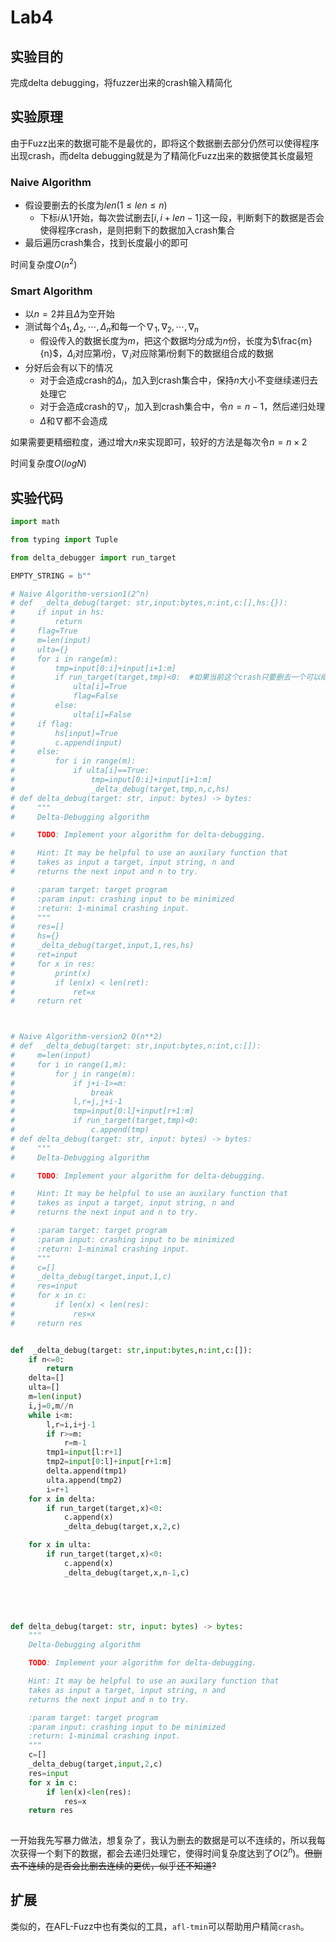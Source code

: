 # Lab4
## 实验目的
完成delta debugging，将fuzzer出来的crash输入精简化

## 实验原理
由于Fuzz出来的数据可能不是最优的，即将这个数据删去部分仍然可以使得程序出现crash，而delta debugging就是为了精简化Fuzz出来的数据使其长度最短

### Naive Algorithm
+ 假设要删去的长度为$len(1\le len\le n)$
  + 下标$i$从$1$开始，每次尝试删去$[i,i+len-1]$这一段，判断剩下的数据是否会使得程序crash，是则把剩下的数据加入crash集合
+ 最后遍历crash集合，找到长度最小的即可

时间复杂度$O(n^2)$

### Smart Algorithm
+ 以$n=2$并且$\Delta$为空开始
+ 测试每个$\Delta_1,\Delta_2,\cdots,\Delta_{n}$和每一个$\nabla_1,\nabla_2,\cdots,\nabla_n$
  + 假设传入的数据长度为$m$，把这个数据均分成为$n$份，长度为$\frac{m}{n}$，$\Delta_i$对应第$i$份，$\nabla_i$对应除第$i$份剩下的数据组合成的数据
+ 分好后会有以下的情况
  + 对于会造成crash的$\Delta_i$，加入到crash集合中，保持$n$大小不变继续递归去处理它
  + 对于会造成crash的$\nabla_i$，加入到crash集合中，令$n=n-1$，然后递归处理
  + $\Delta$和$\nabla$都不会造成

如果需要更精细粒度，通过增大$n$来实现即可，较好的方法是每次令$n=n\times2$

时间复杂度$O(logN)$

## 实验代码

``` python
import math

from typing import Tuple

from delta_debugger import run_target

EMPTY_STRING = b""

# Naive Algorithm-version1(2^n)
# def  _delta_debug(target: str,input:bytes,n:int,c:[],hs:{}):
#     if input in hs:
#         return
#     flag=True
#     m=len(input)
#     ulta={}
#     for i in range(m):
#         tmp=input[0:i]+input[i+1:m]
#         if run_target(target,tmp)<0:  #如果当前这个crash只要删去一个可以继续使程序false，那么就不是最小的
#             ulta[i]=True
#             flag=False
#         else:
#             ulta[i]=False
#     if flag:
#         hs[input]=True
#         c.append(input)
#     else:
#         for i in range(m):
#             if ulta[i]==True:
#                 tmp=input[0:i]+input[i+1:m]
#                 _delta_debug(target,tmp,n,c,hs)
# def delta_debug(target: str, input: bytes) -> bytes:
#     """
#     Delta-Debugging algorithm

#     TODO: Implement your algorithm for delta-debugging.

#     Hint: It may be helpful to use an auxilary function that
#     takes as input a target, input string, n and
#     returns the next input and n to try.

#     :param target: target program
#     :param input: crashing input to be minimized
#     :return: 1-minimal crashing input.
#     """
#     res=[]
#     hs={}
#     _delta_debug(target,input,1,res,hs)
#     ret=input
#     for x in res:
#         print(x)
#         if len(x) < len(ret):
#             ret=x
#     return ret                            



# Naive Algorithm-version2 O(n**2)
# def  _delta_debug(target: str,input:bytes,n:int,c:[]):
#     m=len(input)
#     for i in range(1,m):
#         for j in range(m):
#             if j+i-1>=m:
#                 break
#             l,r=j,j+i-1
#             tmp=input[0:l]+input[r+1:m]
#             if run_target(target,tmp)<0:
#                 c.append(tmp)
# def delta_debug(target: str, input: bytes) -> bytes:
#     """
#     Delta-Debugging algorithm

#     TODO: Implement your algorithm for delta-debugging.

#     Hint: It may be helpful to use an auxilary function that
#     takes as input a target, input string, n and
#     returns the next input and n to try.

#     :param target: target program
#     :param input: crashing input to be minimized
#     :return: 1-minimal crashing input.
#     """
#     c=[]
#     _delta_debug(target,input,1,c)
#     res=input
#     for x in c:
#         if len(x) < len(res):
#             res=x
#     return res


def  _delta_debug(target: str,input:bytes,n:int,c:[]):
    if n<=0:
        return
    delta=[]
    ulta=[]
    m=len(input)
    i,j=0,m//n
    while i<m:
        l,r=i,i+j-1
        if r>=m:
            r=m-1
        tmp1=input[l:r+1]
        tmp2=input[0:l]+input[r+1:m]
        delta.append(tmp1)
        ulta.append(tmp2)
        i=r+1
    for x in delta:
        if run_target(target,x)<0:
            c.append(x)
            _delta_debug(target,x,2,c)

    for x in ulta:
        if run_target(target,x)<0:
            c.append(x)
            _delta_debug(target,x,n-1,c)




    
def delta_debug(target: str, input: bytes) -> bytes:
    """
    Delta-Debugging algorithm

    TODO: Implement your algorithm for delta-debugging.

    Hint: It may be helpful to use an auxilary function that
    takes as input a target, input string, n and
    returns the next input and n to try.

    :param target: target program
    :param input: crashing input to be minimized
    :return: 1-minimal crashing input.
    """
    c=[]
    _delta_debug(target,input,2,c)
    res=input
    for x in c:
        if len(x)<len(res):
            res=x
    return res
    
```
一开始我先写暴力做法，想复杂了，我认为删去的数据是可以不连续的，所以我每次获得一个剩下的数据，都会去递归处理它，使得时间复杂度达到了$O(2^n)$。~~但删去不连续的是否会比删去连续的更优，似乎还不知道?~~

## 扩展
类似的，在AFL-Fuzz中也有类似的工具，`afl-tmin`可以帮助用户精简`crash`。